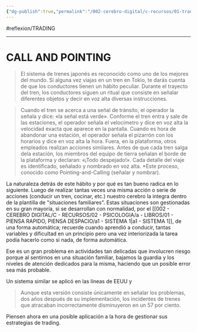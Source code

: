 ```yaml
---
{"dg-publish":true,"permalink":"/002-cerebro-digital/c-recursos/01-trading/d-otros/b-call-and-pointing/"}
---
```


#reflexion/TRADING 

---
# CALL AND POINTING

>El sistema de trenes japonés es reconocido como uno de los mejores del mundo. Si alguna vez viajas en un tren en Tokio, te darás cuenta de que los conductores tienen un hábito peculiar. Durante el trayecto del tren, los conductores siguen un ritual que consiste en señalar diferentes objetos y decir en voz alta diversas instrucciones.

>Cuando el tren se acerca a una señal de tránsito, el operador la señala y dice: «la señal está verde». Conforme el tren entra y sale de las estaciones, el operador señala el velocímetro y dice en voz alta la velocidad exacta que aparece en la pantalla. Cuando es hora de abandonar una estación, el operador señala el pizarrón con los horarios y dice en voz alta la hora. Fuera, en la plataforma, otros empleados realizan acciones similares. Antes de que cada tren salga dela estación, los miembros del equipo de tierra señalan el borde de la plataforma y declaran: «¡Todo despejado!». Cada detalle del viaje es identificado, señalado y nombrado en voz alta. *Este proceso, conocido como Pointing-and-Calling (señalar y nombrar).

La naturaleza detrás de este hábito y por qué es tan bueno radica en lo siguiente. Luego de realizar tantas veces una misma acción o serie de acciones (conducir un tren, cocinar, etc.) nuestro cerebro la integra dentro de la plantilla de "situaciones familiares". Estas situaciones son gestionadas en su gran mayoría, si se desarrollan con normalidad, por el [[002 - CEREBRO DIGITAL/C - RECURSOS/02 - PSICOLOGIA/a - LIBROS/01 - PIENSA RAPIDO, PIENSA DESPACIO/a1 - SISTEMA 1\|a1 - SISTEMA 1]], de una forma automática; recuerde cuando aprendió a conducir, tantas variables y dificultad en un principio pero una vez interiorizada la tarea podía hacerlo como si nada, de forma automática.

Ese es un gran problema en actividades tan delicadas que involucren riesgo porque al sentirnos en una situación familiar, bajamos la guardia y los niveles de atención dedicados para la misma, haciendo que un posible error sea más probable.

Un sistema similar se aplicó en las líneas de EEUU y
>Aunque esta versión consiste únicamente en señalar los problemas, dos años después de su implementación, los incidentes de trenes que atracaban incorrectamente disminuyeron en un 57 por ciento.

Piensen ahora en una posible aplicación a la hora de gestionar sus estrategias de trading.

